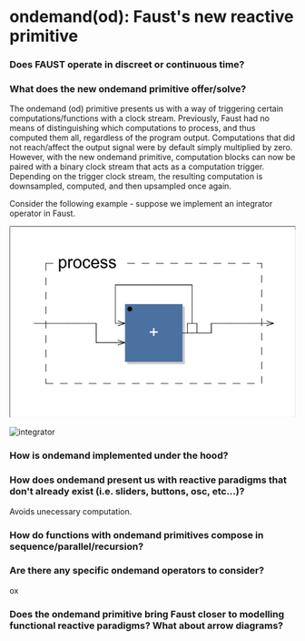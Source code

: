 # ondemand(od): Faust's new reactive primitive

### Does FAUST operate in discreet or continuous time?

### What does the new ondemand primitive offer/solve?

The ondemand (od) primitive presents us with a way of triggering certain computations/functions with a clock stream. Previously, Faust had no means of distinguishing which computations to process, and thus computed them all, regardless of the program output. Computations that did not reach/affect the output signal were by default simply multiplied by zero. However, with the new ondemand primitive, computation blocks can now be paired with a binary clock stream that acts as a computation trigger. Depending on the trigger clock stream, the resulting computation is downsampled, computed, and then upsampled once again. 

Consider the following example - suppose we implement an integrator operator in Faust.

![](integrator.png)

<img src="integrator.jpg" alt="integrator" width="200"/>

### How is ondemand implemented under the hood?

### How does ondemand present us with reactive paradigms that don't already exist (i.e. sliders, buttons, osc, etc...)?

Avoids unecessary computation.

### How do functions with ondemand primitives compose in sequence/parallel/recursion?

### Are there any specific ondemand operators to consider?

ox

### Does the ondemand primitive bring Faust closer to modelling functional reactive paradigms? What about arrow diagrams?

